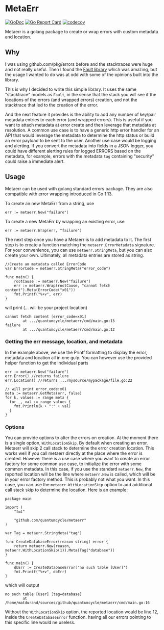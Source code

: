 # MetaErr

[![GoDoc](https://pkg.go.dev/badge/github.com/quantumcycle/metaerr)](https://pkg.go.dev/github.com/quantumcycle/metaerr?tab=doc)
[![Go Report Card](https://goreportcard.com/badge/github.com/quantumcycle/metaerr)](https://goreportcard.com/report/github.com/quantumcycle/metaerr)
[![codecov](https://codecov.io/gh/quantumcycle/metaerr/graph/badge.svg?token=3EFILQUGE9)](https://codecov.io/gh/quantumcycle/metaerr)

Metaerr is a golang package to create or wrap errors with custom metadata and location.

## Why

I was using github.com/pkg/errors before and the stacktraces were huge and not really useful. Then I found the [Fault library](https://github.com/Southclaws/fault) which was amazing, but the usage I wanted to do was at odd with some of the opinions built into the library.

This is why I decided to write this simple library. It uses the same "stacktrace" models as `Fault`, in the sense that the stack you will see if the locations of the errors (and wrapped errors) creation, and not the stacktrace that led to the creation of the error.

And the next feature it provides is the ability to add any number of key/pair metadata entries to each error (and wrapped errors). This is useful if you want to attach metadata at error create and then leverage that metadata at resolution. A common use case is to have a generic http error handler for an API that would leverage the metadata to determine the http status or build an error payload to be sent to the user. Another use case would be logging and alerting. If you convert the metadata into fields in a JSON logger, you could have different alerting rules for logged ERRORS based on the metadata, for example, errors with the metadata `tag` containing "security" could raise a immediate alert.

## Usage

Metaerr can be used with golang standard errors package. They are also compatible with error wrapping introduced in Go 1.13.

To create an new MetaErr from a string, use

```golang
err := metaerr.New("failure")
```

To create a new MetaErr by wrapping an existing error, use

```golang
err := metaerr.Wrap(err, "failure")
```

The next step once you have a Metaerr is to add metadata to it. The first step is to create a function matching the `metaerr.ErrorMetadata` signature. For your convenience, you can use `metaerr.StringMeta`, but you can also create your own. Ultimately, all metadata entries are stored as string.

```golang
//Create an metadata called ErrorCode
var ErrorCode = metaerr.StringMeta("error_code")

func main() {
	rootCause := metaerr.New("failure")
	err := metaerr.Wrap(rootCause, "cannot fetch content").Meta(ErrorCode("x01"))
	fmt.Printf("%+v", err)
}
```

will print (... will be your project location)

```
cannot fetch content [error_code=x01]
        at .../quantumcycle/metaerr/cmd/main.go:13
failure
        at .../quantumcycle/metaerr/cmd/main.go:12
```

### Getting the err message, location, and metadata

In the example above, we use the Printf formatting to display the error, metadata and location all in one gulp. You can however use the provided helper function to get the individual parts

```golang
err := metaerr.New("failure")
err.Error() //returns failure
err.Location() //returns .../mysource/mypackage/file.go:22

// will print error_code:x01
meta := metaerr.GetMeta(err, false)
for k, values := range meta {
  for _, val := range values {
    fmt.Println(k + ":" + val)
  }
}

```

### Options

You can provide options to alter the errors on creation. At the moment there is a single option, `WithLocationSkip`. By default when creating an error, Metaerr will skip 2 call stack to determine the error creation location. This works well if you call metaerr directly at the place where the error is created. However there is a use case where you want to create an error factory for some common use case, to initialize the error with some common metadata. In this case, if you use the standard `metaerr.New`, the reported location will be the line where `metaerr.New` is called, which will be in your error factory method. This is probably not what you want. In this case, you can use the `metaerr.WithLocationSkip` option to add additional call stack skip to determine the location. Here is an example:

```golang
package main

import (
	"fmt"

	"github.com/quantumcycle/metaerr"
)

var Tag = metaerr.StringMeta("tag")

func CreateDatabaseError(reason string) error {
	return metaerr.New(reason, metaerr.WithLocationSkip(1)).Meta(Tag("database"))
}

func main() {
	dbErr := CreateDatabaseError("no such table [User]")
	fmt.Printf("%+v", dbErr)
}

```

which will output

```
no such table [User] [tag=database]
        at /home/matdurand/sources/github/quantumcycle/metaerr/cmd/main.go:16
```

Without the `WithLocationSkip` option, the reported location would be line 12, inside the `CreateDatabaseError` function. having all our errors pointing to this specific line would ne useless.
